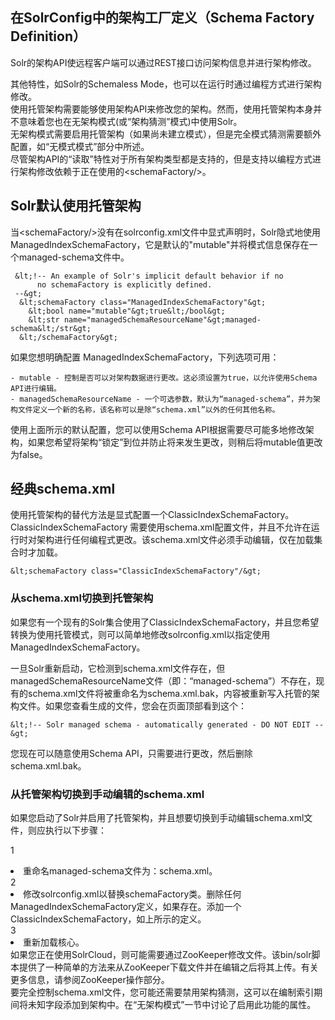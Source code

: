 ## 在SolrConfig中的架构工厂定义（Schema Factory Definition） 
<div class="content-intro view-box ">Solr的架构API使远程客户端可以通过REST接口访问架构信息并进行架构修改。  
  
其他特性，如Solr的Schemaless Mode，也可以在运行时通过编程方式进行架构修改。  
使用托管架构需要能够使用架构API来修改您的架构。然而，使用托管架构本身并不意味着您也在无架构模式(或“架构猜测”模式)中使用Solr。  
无架构模式需要启用托管架构（如果尚未建立模式），但是完全模式猜测需要额外配置，如“无模式模式”部分中所述。  
尽管架构API的“读取”特性对于所有架构类型都是支持的，但是支持以编程方式进行架构修改依赖于正在使用的&lt;schemaFactory/&gt;。  
  

## Solr默认使用托管架构

当&lt;schemaFactory/&gt;没有在solrconfig.xml文件中显式声明时，Solr隐式地使用ManagedIndexSchemaFactory，它是默认的"mutable"并将模式信息保存在一个managed-schema文件中。  
```
 &lt;!-- An example of Solr's implicit default behavior if no
      no schemaFactory is explicitly defined.
 --&gt;
  &lt;schemaFactory class="ManagedIndexSchemaFactory"&gt;
    &lt;bool name="mutable"&gt;true&lt;/bool&gt;
    &lt;str name="managedSchemaResourceName"&gt;managed-schema&lt;/str&gt;
  &lt;/schemaFactory&gt;
```
如果您想明确配置 ManagedIndexSchemaFactory，下列选项可用：  
  

    - mutable - 控制是否可以对架构数据进行更改。这必须设置为true，以允许使用Schema API进行编辑。
    - managedSchemaResourceName - 一个可选参数，默认为“managed-schema”，并为架构文件定义一个新的名称，该名称可以是除“schema.xml”以外的任何其他名称。

使用上面所示的默认配置，您可以使用Schema API根据需要尽可能多地修改架构，如果您希望将架构“锁定”到位并防止将来发生更改，则稍后将mutable值更改为false。  

## 经典schema.xml

使用托管架构的替代方法是显式配置一个ClassicIndexSchemaFactory。ClassicIndexSchemaFactory 需要使用schema.xml配置文件，并且不允许在运行时对架构进行任何编程式更改。该schema.xml文件必须手动编辑，仅在加载集合时才加载。  
```
&lt;schemaFactory class="ClassicIndexSchemaFactory"/&gt;
```

### 从schema.xml切换到托管架构

如果您有一个现有的Solr集合使用了ClassicIndexSchemaFactory，并且您希望转换为使用托管模式，则可以简单地修改solrconfig.xml以指定使用ManagedIndexSchemaFactory。  
  
一旦Solr重新启动，它检测到schema.xml文件存在，但managedSchemaResourceName文件（即：“managed-schema”）不存在，现有的schema.xml文件将被重命名为schema.xml.bak，内容被重新写入托管的架构文件。如果您查看生成的文件，您会在页面顶部看到这个：  
```
&lt;!-- Solr managed schema - automatically generated - DO NOT EDIT --&gt;
```
您现在可以随意使用Schema API，只需要进行更改，然后删除schema.xml.bak。  

### 从托管架构切换到手动编辑的schema.xml

如果您启动了Solr并启用了托管架构，并且想要切换到手动编辑schema.xml文件，则应执行以下步骤：  
  
1 <li>重命名managed-schema文件为：schema.xml。</li>2 <li>修改solrconfig.xml以替换schemaFactory类。删除任何ManagedIndexSchemaFactory定义，如果存在。添加一个ClassicIndexSchemaFactory，如上所示的定义。</li>3 <li>重新加载核心。</li>
如果您正在使用SolrCloud，则可能需要通过ZooKeeper修改文件。该bin/solr脚本提供了一种简单的方法来从ZooKeeper下载文件并在编辑之后将其上传。有关更多信息，请参阅ZooKeeper操作部分。  
要完全控制schema.xml文件，您可能还需要禁用架构猜测，这可以在编制索引期间将未知字段添加到架构中。在“无架构模式”一节中讨论了启用此功能的属性。  
